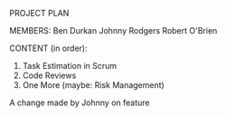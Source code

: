 PROJECT PLAN

MEMBERS:
Ben Durkan
Johnny Rodgers
Robert O'Brien

CONTENT (in order):
1. Task Estimation in Scrum
2. Code Reviews
3. One More (maybe: Risk Management)

A change made by Johnny on feature